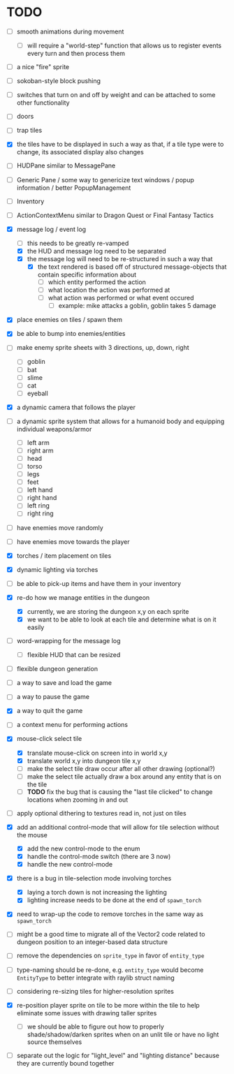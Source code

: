 # TODO

- [ ] smooth animations during movement
    - [ ] will require a "world-step" function that allows us to register events every turn and then process them
- [ ] a nice "fire" sprite
- [ ] sokoban-style block pushing
- [ ] switches that turn on and off by weight and can be attached to some other functionality
- [ ] doors
- [ ] trap tiles
- [x] the tiles have to be displayed in such a way as that, if a tile type were to change, its associated display also changes
- [ ] HUDPane similar to MessagePane
- [ ] Generic Pane / some way to genericize text windows / popup information / better PopupManagement
- [ ] Inventory
- [ ] ActionContextMenu similar to Dragon Quest or Final Fantasy Tactics
- [x] message log / event log
    - [ ] this needs to be greatly re-vamped
    - [x] the HUD and message log need to be separated
    - [x] the message log will need to be re-structured in such a way that
        - [x] the text rendered is based off of structured message-objects that contain specific information about
            - [ ] which entity performed the action
            - [ ] what location the action was performed at
            - [ ] what action was performed or what event occured
                - [ ] example: mike attacks a goblin, goblin takes 5 damage
- [x] place enemies on tiles / spawn them
- [x] be able to bump into enemies/entities
- [ ] make enemy sprite sheets with 3 directions, up, down, right
    - [ ] goblin
    - [ ] bat
    - [ ] slime
    - [ ] cat
    - [ ] eyeball
- [x] a dynamic camera that follows the player
- [ ] a dynamic sprite system that allows for a humanoid body and equipping individual weapons/armor
    - [ ] left arm
    - [ ] right arm
    - [ ] head
    - [ ] torso
    - [ ] legs
    - [ ] feet
    - [ ] left hand
    - [ ] right hand
    - [ ] left ring
    - [ ] right ring
- [ ] have enemies move randomly
- [ ] have enemies move towards the player
- [x] torches / item placement on tiles
- [x] dynamic lighting via torches
- [ ] be able to pick-up items and have them in your inventory
- [x] re-do how we manage entities in the dungeon
    - [x] currently, we are storing the dungeon x,y on each sprite
    - [x] we want to be able to look at each tile and determine what is on it easily
- [ ] word-wrapping for the message log
    - [ ] flexible HUD that can be resized
- [ ] flexible dungeon generation
- [ ] a way to save and load the game
- [ ] a way to pause the game
- [x] a way to quit the game
- [ ] a context menu for performing actions
- [x] mouse-click select tile
    - [x] translate mouse-click on screen into in world x,y
    - [x] translate world x,y into dungeon tile x,y
    - [ ] make the select tile draw occur after all other drawing (optional?)
    - [ ] make the select tile actually draw a box around any entity that is on the tile
    - [ ] **TODO** fix the bug that is causing the "last tile clicked" to change locations when zooming in and out
- [ ] apply optional dithering to textures read in, not just on tiles
- [x] add an additional control-mode that will allow for tile selection without the mouse
    - [x] add the new control-mode to the enum
    - [x] handle the control-mode switch (there are 3 now)
    - [x] handle the new control-mode
- [x] there is a bug in tile-selection mode involving torches
    - [x] laying a torch down is not increasing the lighting
    - [x] lighting increase needs to be done at the end of `spawn_torch`
- [x] need to wrap-up the code to remove torches in the same way as `spawn_torch`
- [ ] might be a good time to migrate all of the Vector2 code related to dungeon position to an integer-based data structure
- [ ] remove the dependencies on `sprite_type` in favor of `entity_type`
- [ ] type-naming should be re-done, e.g. `entity_type` would become `EntityType` to better integrate with raylib struct naming
- [ ] considering re-sizing tiles for higher-resolution sprites
- [x] re-position player sprite on tile to be more within the tile to help eliminate some issues with drawing taller sprites
    - [ ] we should be able to figure out how to properly shade/shadow/darken sprites when on an unlit tile or have no light source themselves
- [ ] separate out the logic for "light_level" and "lighting distance" because they are currently bound together

